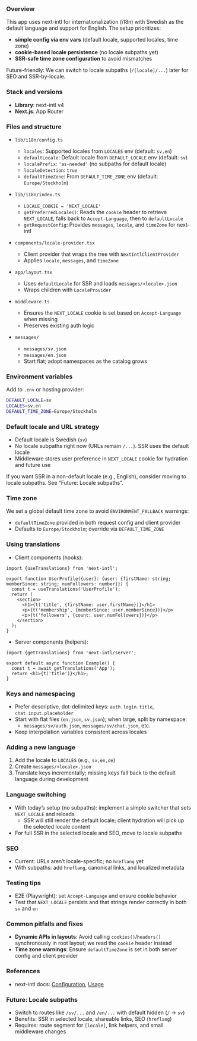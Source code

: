 ### Overview

This app uses next-intl for internationalization (i18n) with Swedish as the default language and support for English. The setup prioritizes:

- **simple config via env vars** (default locale, supported locales, time zone)
- **cookie-based locale persistence** (no locale subpaths yet)
- **SSR-safe time zone configuration** to avoid mismatches

Future-friendly: We can switch to locale subpaths (`/[locale]/...`) later for SEO and SSR-by-locale.

### Stack and versions

- **Library**: next-intl v4
- **Next.js**: App Router

### Files and structure

- `lib/i18n/config.ts`
  - `locales`: Supported locales from `LOCALES` env (default: `sv,en`)
  - `defaultLocale`: Default locale from `DEFAULT_LOCALE` env (default: `sv`)
  - `localePrefix`: `'as-needed'` (no subpaths for default locale)
  - `localeDetection`: `true`
  - `defaultTimeZone`: From `DEFAULT_TIME_ZONE` env (default: `Europe/Stockholm`)

- `lib/i18n/index.ts`
  - `LOCALE_COOKIE = 'NEXT_LOCALE'`
  - `getPreferredLocale()`: Reads the `cookie` header to retrieve `NEXT_LOCALE`, falls back to `Accept-Language`, then to `defaultLocale`
  - `getRequestConfig`: Provides `messages`, `locale`, and `timeZone` for next-intl

- `components/locale-provider.tsx`
  - Client provider that wraps the tree with `NextIntlClientProvider`
  - Applies `locale`, `messages`, and `timeZone`

- `app/layout.tsx`
  - Uses `defaultLocale` for SSR and loads `messages/<locale>.json`
  - Wraps children with `LocaleProvider`

- `middleware.ts`
  - Ensures the `NEXT_LOCALE` cookie is set based on `Accept-Language` when missing
  - Preserves existing auth logic

- `messages/`
  - `messages/sv.json`
  - `messages/en.json`
  - Start flat; adopt namespaces as the catalog grows

### Environment variables

Add to `.env` or hosting provider:

```bash
DEFAULT_LOCALE=sv
LOCALES=sv,en
DEFAULT_TIME_ZONE=Europe/Stockholm
```

### Default locale and URL strategy

- Default locale is Swedish (`sv`)
- No locale subpaths right now (URLs remain `/...`). SSR uses the default locale
- Middleware stores user preference in `NEXT_LOCALE` cookie for hydration and future use

If you want SSR in a non-default locale (e.g., English), consider moving to locale subpaths. See “Future: Locale subpaths”.

### Time zone

We set a global default time zone to avoid `ENVIRONMENT_FALLBACK` warnings:

- `defaultTimeZone` provided in both request config and client provider
- Defaults to `Europe/Stockholm`; override via `DEFAULT_TIME_ZONE`

### Using translations

- Client components (hooks):

```tsx
import {useTranslations} from 'next-intl';

export function UserProfile({user}: {user: {firstName: string; memberSince: string; numFollowers: number}}) {
  const t = useTranslations('UserProfile');
  return (
    <section>
      <h1>{t('title', {firstName: user.firstName})}</h1>
      <p>{t('membership', {memberSince: user.memberSince})}</p>
      <p>{t('followers', {count: user.numFollowers})}</p>
    </section>
  );
}
```

- Server components (helpers):

```tsx
import {getTranslations} from 'next-intl/server';

export default async function Example() {
  const t = await getTranslations('App');
  return <h1>{t('title')}</h1>;
}
```

### Keys and namespacing

- Prefer descriptive, dot-delimited keys: `auth.login.title`, `chat.input.placeholder`
- Start with flat files (`en.json`, `sv.json`); when large, split by namespace:
  - `messages/sv/auth.json`, `messages/sv/chat.json`, etc.
- Keep interpolation variables consistent across locales

### Adding a new language

1. Add the locale to `LOCALES` (e.g., `sv,en,de`)
2. Create `messages/<locale>.json`
3. Translate keys incrementally; missing keys fall back to the default language during development

### Language switching

- With today’s setup (no subpaths): implement a simple switcher that sets `NEXT_LOCALE` and reloads
  - SSR will still render the default locale; client hydration will pick up the selected locale content
- For full SSR in the selected locale and SEO, move to locale subpaths

### SEO

- Current: URLs aren’t locale-specific; no `hreflang` yet
- With subpaths: add `hreflang`, canonical links, and localized metadata

### Testing tips

- E2E (Playwright): set `Accept-Language` and ensure cookie behavior
- Test that `NEXT_LOCALE` persists and that strings render correctly in both `sv` and `en`

### Common pitfalls and fixes

- **Dynamic APIs in layouts**: Avoid calling `cookies()`/`headers()` synchronously in root layout; we read the `cookie` header instead
- **Time zone warnings**: Ensure `defaultTimeZone` is set in both server config and client provider

### References

- next-intl docs: [Configuration](https://next-intl.dev/docs/configuration), [Usage](https://next-intl.dev/docs/getting-started/app-router)

### Future: Locale subpaths

- Switch to routes like `/sv/...` and `/en/...` with default hidden (`/` → `sv`)
- Benefits: SSR in selected locale, shareable links, SEO (`hreflang`)
- Requires: route segment for `[locale]`, link helpers, and small middleware changes


